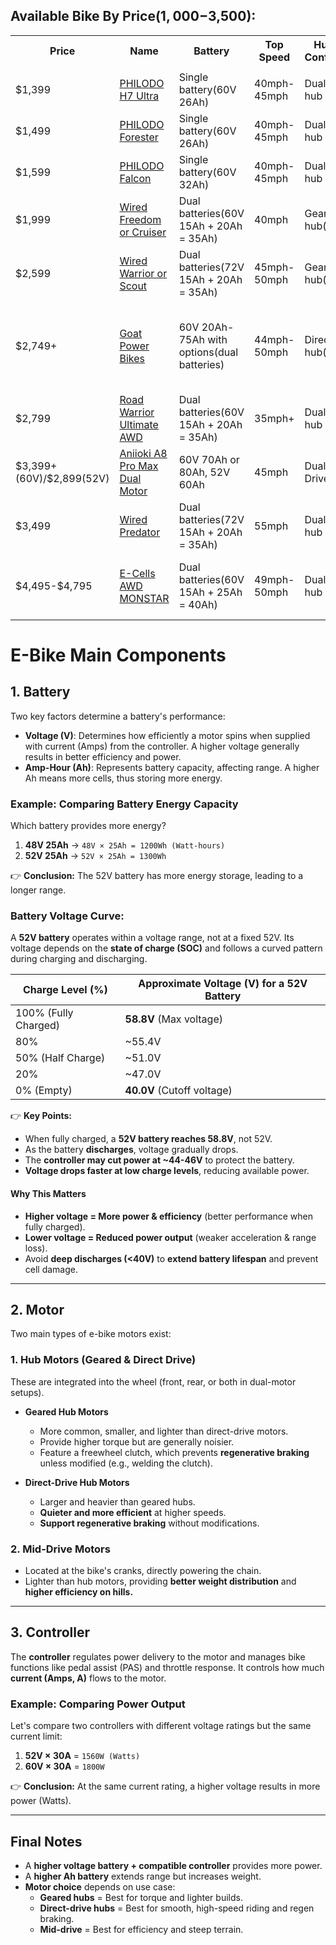 ## **Available Bike By Price($1,000-$3,500):**
<table>
    <tr>
        <th>Price</th>
        <th>Name</th>
        <th>Battery</th>
        <th>Top Speed</th>
        <th>Hubmotor Configuration</th>
        <th>Note</th>
    </tr>
    <tr>
        <td></td>
        <td></td>
        <td></td>
        <td></td>
        <td></td>
        <td></td>
    </tr>
    <tr>
        <td>$1,399</td>
        <td><a href="https://philodobikes.com/collections/philodo-60v-electric-bike-for-sale/products/philodo-h7-ultra-60v-dual-motor-electric-bike?variant=46124438946030">PHILODO H7 Ultra</a></td>
        <td>Single battery(60V 26Ah)</td>
        <td>40mph-45mph</td>
        <td>Dual Geared hub</td>
        <td>26 inch tires, no rear suspension</td>
    </tr>
    <tr>
        <td>$1,499</td>
        <td><a href="https://philodobikes.com/collections/philodo-60v-electric-bike-for-sale/products/philodo-forester-60v-dual-motor-electric-bike-full-suspension?variant=46124321964270">PHILODO Forester</a></td>
        <td>Single battery(60V 26Ah)</td>
        <td>40mph-45mph</td>
        <td>Dual Geared hub</td>
        <td>26 inch tires</td>
    </tr>
    <tr>
        <td>$1,599</td>
        <td><a href="https://philodobikes.com/collections/philodo-60v-electric-bike-for-sale/products/philodo-falcon-dual-motor-electric-bike-full-suspension?variant=46243759456494">PHILODO Falcon</a></td>
        <td>Single battery(60V 32Ah)</td>
        <td>40mph-45mph</td>
        <td>Dual Geared hub</td>
        <td>26 inch tires</td>
    </tr>
    <tr>
        <td>$1,999</td>
        <td><a href="https://wiredebikes.com/collections/wired-electric-bicycles">Wired Freedom or Cruiser</a></td>
        <td>Dual batteries(60V 15Ah + 20Ah = 35Ah)</td>
        <td>40mph</td>
        <td>Geared hub(Rear)</td>
        <td>26 inch tires</td>
    </tr>
    <tr>
        <td>$2,599</td>
        <td><a href="https://wiredebikes.com/pages/ebike-collection">Wired Warrior or Scout</a></td>
        <td>Dual batteries(72V 15Ah + 20Ah = 35Ah)</td>
        <td>45mph-50mph</td>
        <td>Geared hub(Rear)</td>
        <td>26 inch tires</td>
    </tr>
    <tr>
        <td>$2,749+</td>
        <td><a href="https://www.goatpowerbikes.com/collections/all-products">Goat Power Bikes</a></td>
        <td>60V 20Ah-75Ah with options(dual batteries)</td>
        <td>44mph-50mph</td>
        <td>Direct-Drive hub(Rear)</td>
        <td>Has 3 bike sytles available(Motor Goat, Power Goat and Billy Goat), 20 inch tires</td>
    </tr>
    <tr>
        <td>$2,799</td>
        <td><a href="https://www.furious-ebikes.com/road-warrior-ultimate-awd">Road Warrior Ultimate AWD</a></td>
        <td>Dual batteries(60V 15Ah + 20Ah = 35Ah)</td>
        <td>35mph+</td>
        <td>Dual Geared hub</td>
        <td>You can check out there other bikes aswell</td>
    </tr>
    <tr>
        <td>$3,399+(60V)/$2,899(52V)</td>
        <td><a href="https://aniioki.com/products/a8-pro-max-dual-motor-ebike">Aniioki A8 Pro Max Dual Motor</a></td>
        <td>60V 70Ah or 80Ah, 52V 60Ah</td>
        <td>45mph</td>
        <td>Dual Direct Drive hub</td>
        <td>The controller may not support regen, 20 inch tires</td>
    </tr>
    <tr>
        <td>$3,499</td>
        <td><a href="https://wiredebikes.com/products/wired-predator">Wired Predator</a></td>
        <td>Dual batteries(72V 15Ah + 20Ah = 35Ah)</td>
        <td>55mph</td>
        <td>Dual Geared hub</td>
        <td>Now 72V, 26 inch tires</td>
    </tr>
    <tr>
        <td>$4,495-$4,795</td>
        <td><a href="https://ecells.com/product/ecells-awd-monstar-3000w-60v-80-amp-e-bike/">E-Cells AWD MONSTAR</a></td>
        <td>Dual batteries(60V 15Ah + 25Ah = 40Ah)</td>
        <td>49mph-50mph</td>
        <td>Dual Geared hub</td>
        <td>26inch tires, was $3,595 but increased because of tariffs</td>
    </tr>

    

</table>

# **E-Bike Main Components**  

## **1. Battery**  
Two key factors determine a battery's performance:  
- **Voltage (V)**: Determines how efficiently a motor spins when supplied with current (Amps) from the controller. A higher voltage generally results in better efficiency and power.  
- **Amp-Hour (Ah)**: Represents battery capacity, affecting range. A higher Ah means more cells, thus storing more energy.  

### **Example: Comparing Battery Energy Capacity**  
Which battery provides more energy?  

1. **48V 25Ah** → `48V × 25Ah = 1200Wh (Watt-hours)`  
2. **52V 25Ah** → `52V × 25Ah = 1300Wh`  

👉 **Conclusion:** The 52V battery has more energy storage, leading to a longer range.  

### **Battery Voltage Curve**: 

A **52V battery** operates within a voltage range, not at a fixed 52V. Its voltage depends on the **state of charge (SOC)** and follows a curved pattern during charging and discharging.  

| **Charge Level (%)** | **Approximate Voltage (V) for a 52V Battery** |
|----------------------|--------------------------------|
| 100% (Fully Charged) | **58.8V** (Max voltage) |
| 80% | ~55.4V |
| 50% (Half Charge) | ~51.0V |
| 20% | ~47.0V |
| 0% (Empty) | **40.0V** (Cutoff voltage) |

👉 **Key Points:**  
- When fully charged, a **52V battery reaches 58.8V**, not 52V.  
- As the battery **discharges**, voltage gradually drops.  
- The **controller may cut power at ~44-46V** to protect the battery.  
- **Voltage drops faster at low charge levels**, reducing available power.  

#### **Why This Matters**  
- **Higher voltage = More power & efficiency** (better performance when fully charged).  
- **Lower voltage = Reduced power output** (weaker acceleration & range loss).  
- Avoid **deep discharges (<40V)** to **extend battery lifespan** and prevent cell damage.  

---

## **2. Motor**  
Two main types of e-bike motors exist:  

### **1. Hub Motors (Geared & Direct Drive)**  
These are integrated into the wheel (front, rear, or both in dual-motor setups).  

- **Geared Hub Motors**  
  - More common, smaller, and lighter than direct-drive motors.  
  - Provide higher torque but are generally noisier.  
  - Feature a freewheel clutch, which prevents **regenerative braking** unless modified (e.g., welding the clutch).  

- **Direct-Drive Hub Motors**  
  - Larger and heavier than geared hubs.  
  - **Quieter and more efficient** at higher speeds.  
  - **Support regenerative braking** without modifications.  

### **2. Mid-Drive Motors**  
- Located at the bike's cranks, directly powering the chain.  
- Lighter than hub motors, providing **better weight distribution** and **higher efficiency on hills.**  

---

## **3. Controller**  
The **controller** regulates power delivery to the motor and manages bike functions like pedal assist (PAS) and throttle response. It controls how much **current (Amps, A)** flows to the motor.  

### **Example: Comparing Power Output**  
Let's compare two controllers with different voltage ratings but the same current limit:  

1. **52V × 30A** = `1560W (Watts)`  
2. **60V × 30A** = `1800W`  

👉 **Conclusion:** At the same current rating, a higher voltage results in more power (Watts).  

---

## **Final Notes**  
- A **higher voltage battery + compatible controller** provides more power.  
- A **higher Ah battery** extends range but increases weight.  
- **Motor choice** depends on use case:  
  - **Geared hubs** = Best for torque and lighter builds.  
  - **Direct-drive hubs** = Best for smooth, high-speed riding and regen braking.  
  - **Mid-drive** = Best for efficiency and steep terrain.
